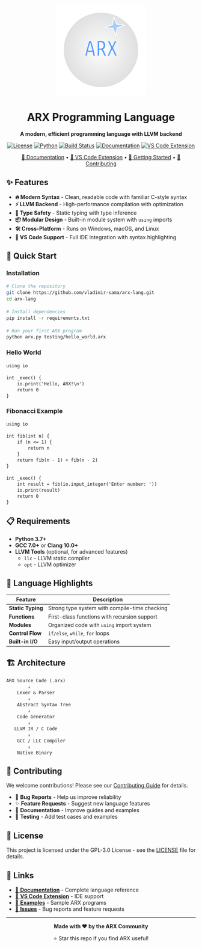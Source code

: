 <p align="center">
  <img width="240pt" src="./docs/arx-path.svg" alt="ARX Language Logo">
</p>

<div align="center">

# ARX Programming Language

**A modern, efficient programming language with LLVM backend**

[![License](https://img.shields.io/badge/license-GPL--3.0-blue.svg)](LICENSE)
[![Python](https://img.shields.io/badge/python-3.7+-blue.svg)](https://python.org)
[![Build Status](https://img.shields.io/badge/build-passing-green.svg)](#)
[![Documentation](https://img.shields.io/badge/docs-online-green.svg)](https://vladimir-sama.github.io/arx-lang/)
[![VS Code Extension](https://img.shields.io/badge/vscode-extension-blue.svg)](https://github.com/vladimir-sama/arx-vscode/)

[📖 Documentation](https://vladimir-sama.github.io/arx-lang/) • [🧩 VS Code Extension](https://github.com/vladimir-sama/arx-vscode/) • [🚀 Getting Started](#quick-start) • [🤝 Contributing](CONTRIBUTING.md)

</div>

## ✨ Features

- **🔥 Modern Syntax** - Clean, readable code with familiar C-style syntax
- **⚡ LLVM Backend** - High-performance compilation with optimization
- **🎯 Type Safety** - Static typing with type inference
- **📦 Modular Design** - Built-in module system with `using` imports
- **🛠️ Cross-Platform** - Runs on Windows, macOS, and Linux
- **🔧 VS Code Support** - Full IDE integration with syntax highlighting

## 🚀 Quick Start

### Installation

```bash
# Clone the repository
git clone https://github.com/vladimir-sama/arx-lang.git
cd arx-lang

# Install dependencies
pip install -r requirements.txt

# Run your first ARX program
python arx.py testing/hello_world.arx
```

### Hello World

```arx
using io

int _exec() {
    io.print('Hello, ARX!\n')
    return 0
}
```

### Fibonacci Example

```arx
using io

int fib(int n) {
    if (n <= 1) {
        return n
    }
    return fib(n - 1) + fib(n - 2)
}

int _exec() {
    int result = fib(io.input_integer('Enter number: '))
    io.print(result)
    return 0
}
```

## 📋 Requirements

- **Python 3.7+**
- **GCC 7.0+** or **Clang 10.0+**
- **LLVM Tools** (optional, for advanced features)
  - `llc` - LLVM static compiler
  - `opt` - LLVM optimizer

## 🎯 Language Highlights

| Feature | Description |
|---------|-------------|
| **Static Typing** | Strong type system with compile-time checking |
| **Functions** | First-class functions with recursion support |
| **Modules** | Organized code with `using` import system |
| **Control Flow** | `if/else`, `while`, `for` loops |
| **Built-in I/O** | Easy input/output operations |

## 🏗️ Architecture

```
ARX Source Code (.arx)
        ↓
    Lexer & Parser
        ↓
    Abstract Syntax Tree
        ↓
    Code Generator
        ↓
   LLVM IR / C Code
        ↓
    GCC / LLC Compiler
        ↓
    Native Binary
```

## 🤝 Contributing

We welcome contributions! Please see our [Contributing Guide](CONTRIBUTING.md) for details.

- 🐛 **Bug Reports** - Help us improve reliability
- ✨ **Feature Requests** - Suggest new language features  
- 📝 **Documentation** - Improve guides and examples
- 🧪 **Testing** - Add test cases and examples

## 📄 License

This project is licensed under the GPL-3.0 License - see the [LICENSE](LICENSE) file for details.

## 🔗 Links

- [📖 **Documentation**](https://vladimir-sama.github.io/arx-lang/) - Complete language reference
- [🧩 **VS Code Extension**](https://github.com/vladimir-sama/arx-vscode/) - IDE support
- [📁 **Examples**](testing/) - Sample ARX programs
- [🐛 **Issues**](https://github.com/vladimir-sama/arx-lang/issues) - Bug reports and feature requests

---

<div align="center">

**Made with ❤️ by the ARX Community**

⭐ Star this repo if you find ARX useful!

</div>
